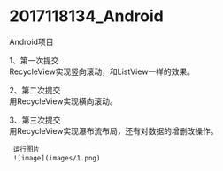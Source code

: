 # 2017118134_Android
Android项目
   
   
1、第一次提交   
  RecycleView实现竖向滚动，和ListView一样的效果。   
    
2、第二次提交   
  用RecycleView实现横向滚动。   
  
3、第三次提交   
  用RecycleView实现瀑布流布局，还有对数据的增删改操作。   
     
	 运行图片   
	 ![image](images/1.png)
